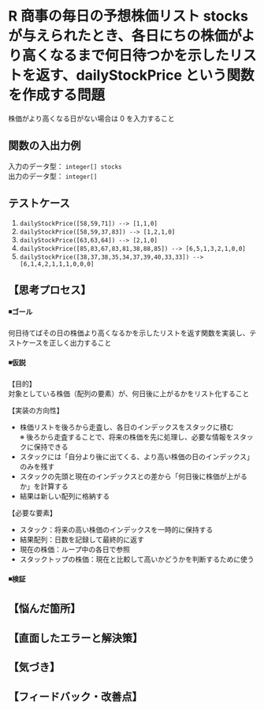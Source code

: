 # R 商事の毎日の予想株価リスト stocks が与えられたとき、各日にちの株価がより高くなるまで何日待つかを示したリストを返す、dailyStockPrice という関数を作成する問題
株価がより高くなる日がない場合は 0 を入力すること  
    

## 関数の入出力例
入力のデータ型： `integer[] stocks`  
出力のデータ型： `integer[]`  


## テストケース
1. `dailyStockPrice([58,59,71]) --> [1,1,0]`  
2. `dailyStockPrice([58,59,37,83]) --> [1,2,1,0]`  
3. `dailyStockPrice([63,63,64]) --> [2,1,0]`  
4. `dailyStockPrice([85,83,67,83,81,38,88,85]) --> [6,5,1,3,2,1,0,0]`  
5. `dailyStockPrice([38,37,38,35,34,37,39,40,33,33]) --> [6,1,4,2,1,1,1,0,0,0]`  


## 【思考プロセス】
#### ◾️ゴール  
何日待てばその日の株価より高くなるかを示したリストを返す関数を実装し、テストケースを正しく出力すること  

#### ◾️仮説   
【目的】  
対象としている株価（配列の要素）が、何日後に上がるかをリスト化すること  
  
【実装の方向性】  
- 株価リストを後ろから走査し、各日のインデックスをスタックに積む  
※ 後ろから走査することで、将来の株価を先に処理し、必要な情報をスタックに保持できる  
- スタックには「自分より後に出てくる、より高い株価の日のインデックス」のみを残す  
- スタックの先頭と現在のインデックスとの差から「何日後に株価が上がるか」を計算する  
- 結果は新しい配列に格納する  

【必要な要素】  
- スタック：将来の高い株価のインデックスを一時的に保持する  
- 結果配列：日数を記録して最終的に返す  
- 現在の株価：ループ中の各日で参照  
- スタックトップの株価：現在と比較して高いかどうかを判断するために使う  

#### ◾️検証  
  

## 【悩んだ箇所】
 

## 【直面したエラーと解決策】
 

## 【気づき】
 

## 【フィードバック・改善点】
